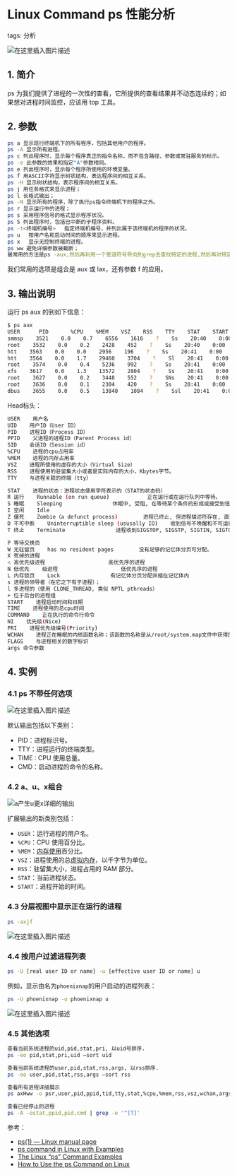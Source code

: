 #  Linux Command ps 性能分析
tags: 分析



![在这里插入图片描述](https://img-blog.csdnimg.cn/9ced35d680764269b04246022bc02b15.png)



## 1. 简介
ps 为我们提供了进程的一次性的查看，它所提供的查看结果并不动态连续的；如果想对进程时间监控，应该用 top 工具。

## 2. 参数

```bash
ps a 显示现行终端机下的所有程序，包括其他用户的程序。
ps -A 显示所有进程。
ps c 列出程序时，显示每个程序真正的指令名称，而不包含路径，参数或常驻服务的标示。
ps -e 此参数的效果和指定"A"参数相同。
ps e 列出程序时，显示每个程序所使用的环境变量。
ps f 用ASCII字符显示树状结构，表达程序间的相互关系。
ps -H 显示树状结构，表示程序间的相互关系。
ps j 用任务格式来显示进程；
ps l 长格式输出；
ps -N 显示所有的程序，除了执行ps指令终端机下的程序之外。
ps r 显示运行中的进程；
ps s 采用程序信号的格式显示程序状况。
ps S 列出程序时，包括已中断的子程序资料。
ps -t<终端机编号> 　指定终端机编号，并列出属于该终端机的程序的状况。
ps u 　按用户名和启动时间的顺序来显示进程。
ps x 　显示无控制终端的进程。
ps ww 避免详细参数被截断；
最常用的方法是ps -aux,然后再利用一个管道符号导向到grep去查找特定的进程,然后再对特定的进程进行操作。
```

我们常用的选项是组合是 aux 或 lax，还有参数 f 的应用。

## 3. 输出说明
运行 ps aux 的到如下信息：

```bash
$ ps aux
USER      PID       %CPU    %MEM    VSZ    RSS    TTY    STAT    START    TIME    COMMAND
smmsp    3521    0.0    0.7    6556    1616    ?    Ss    20:40    0:00    sendmail: Queue runner@01:00:00 f
root    3532    0.0    0.2    2428    452    ?    Ss    20:40    0:00    gpm -m /dev/input/mice -t imps2
htt    3563    0.0    0.0    2956    196    ?    Ss    20:41    0:00    /usr/sbin/htt -retryonerror 0
htt    3564    0.0    1.7    29460    3704    ?    Sl    20:41    0:00    htt_server -nodaemon
root    3574    0.0    0.4    5236    992    ?    Ss    20:41    0:00    crond
xfs    3617    0.0    1.3    13572    2804    ?    Ss    20:41    0:00    xfs -droppriv -daemon
root    3627    0.0    0.2    3448    552    ?    SNs    20:41    0:00    anacron -s
root    3636    0.0    0.1    2304    420    ?    Ss    20:41    0:00    /usr/sbin/atd
dbus    3655    0.0    0.5    13840    1084    ?    Ssl    20:41    0:00    dbus-daemon-1 --system
```

Head标头：

```bash
USER    用户名
UID    用户ID（User ID）
PID    进程ID（Process ID）
PPID    父进程的进程ID（Parent Process id）
SID    会话ID（Session id）
%CPU    进程的cpu占用率
%MEM    进程的内存占用率
VSZ    进程所使用的虚存的大小（Virtual Size）
RSS    进程使用的驻留集大小或者是实际内存的大小，Kbytes字节。
TTY    与进程关联的终端（tty）

STAT    进程的状态：进程状态使用字符表示的（STAT的状态码）
R 运行    Runnable (on run queue)            正在运行或在运行队列中等待。
S 睡眠    Sleeping                休眠中, 受阻, 在等待某个条件的形成或接受到信号。
I 空闲    Idle
Z 僵死    Zombie（a defunct process)        进程已终止, 但进程描述符存在, 直到父进程调用wait4()系统调用后释放。
D 不可中断    Uninterruptible sleep (ususally IO)    收到信号不唤醒和不可运行, 进程必须等待直到有中断发生。
T 终止    Terminate                进程收到SIGSTOP, SIGSTP, SIGTIN, SIGTOU信号后停止运行运行。

P 等待交换页
W 无驻留页    has no resident pages        没有足够的记忆体分页可分配。
X 死掉的进程
< 高优先级进程                    高优先序的进程
N 低优先    级进程                    低优先序的进程
L 内存锁页    Lock                有记忆体分页分配并缩在记忆体内
s 进程的领导者（在它之下有子进程）；
l 多进程的（使用 CLONE_THREAD, 类似 NPTL pthreads）
+ 位于后台的进程组 
START    进程启动时间和日期
TIME    进程使用的总cpu时间
COMMAND    正在执行的命令行命令
NI    优先级(Nice)
PRI    进程优先级编号(Priority)
WCHAN    进程正在睡眠的内核函数名称；该函数的名称是从/root/system.map文件中获得的。
FLAGS    与进程相关的数字标识
args 命令参数
```


## 4. 实例
### 4.1 ps 不带任何选项
![在这里插入图片描述](https://img-blog.csdnimg.cn/73314173eb4b47fbac363020a315ef9b.png)

默认输出包括以下类别：

- PID：进程标识号。
- TTY：进程运行的终端类型。
- TIME : CPU 使用总量。
- CMD：启动进程的命令的名称。

###  4.2 a、u、x组合
![a产生u更x详细的输出](https://img-blog.csdnimg.cn/eb857f2418704c89b35832d4e8ae6d9f.png)

扩展输出的新类别包括：

- `USER`：运行进程的用户名。
- `%CPU`：CPU 使用百分比。
- `%MEM`：[内存使用](https://phoenixnap.com/kb/linux-commands-check-memory-usage)百分比。
- `VSZ`：进程使用的总[虚拟内存](https://phoenixnap.com/glossary/virtual-memory-definition)，以千字节为单位。
- `RSS`：驻留集大小，进程占用的 RAM 部分。
- `STAT`：当前进程状态。
- `START`：进程开始的时间。

### 4.3 分层视图中显示正在运行的进程

```bash
ps -axjf
```
![在这里插入图片描述](https://img-blog.csdnimg.cn/1d17b17583d444bb98964da2e390c0d4.png)

### 4.4 按用户过滤进程列表

```bash
ps -U [real user ID or name] -u [effective user ID or name] u
```

例如，显示由名为`phoenixnap`的用户启动的进程列表：

```bash
ps -U phoenixnap -u phoenixnap u
```
![在这里插入图片描述](https://img-blog.csdnimg.cn/95556d10191e47758f59e71b407b9ca8.png)

### 4.5 其他选项

```bash
查看当前系统进程的uid,pid,stat,pri, 以uid号排序.
ps -eo pid,stat,pri,uid –sort uid

查看当前系统进程的user,pid,stat,rss,args, 以rss排序.
ps -eo user,pid,stat,rss,args –sort rss

查看所有进程详细展示
ps axHww -o psr,user,pid,ppid,tid,tty,stat,%cpu,%mem,rss,vsz,wchan,args

查看已经停止的进程
ps -A -ostat,ppid,pid,cmd | grep -e '^[T]'
```

参考：

 - [ps(1) — Linux manual page](https://man7.org/linux/man-pages/man1/ps.1.html#top_of_page)
 - [ps command in Linux with Examples](https://www.geeksforgeeks.org/ps-command-in-linux-with-examples/)
 - [The Linux “ps” Command Examples](https://linuxhint.com/linux-ps-command-examples/)
 - [How to Use the ps Command on Linux](https://pimylifeup.com/ps-command-linux/)

